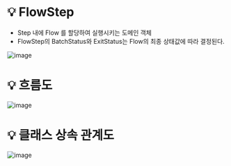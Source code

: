 # 💡 FlowStep

- Step 내에 Flow 를 할당하여 실행시키는 도메인 객체
- FlowStep의 BatchStatus와 ExitStatus는 Flow의 최종 상태값에 따라 결정된다.

![image](https://github.com/user-attachments/assets/94c26458-f50a-4564-a181-dd96f5cd45eb)

# 💡 흐름도

![image](https://github.com/user-attachments/assets/e0b830ec-4bfc-43ac-9dbd-217e9edeafff)

# 💡 클래스 상속 관계도

![image](https://github.com/user-attachments/assets/095e33a7-bfa1-4743-a083-3b0f7e943089)
